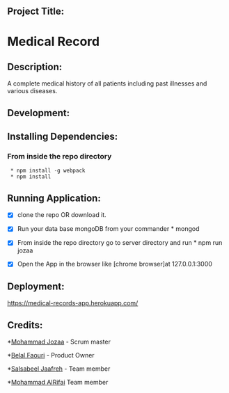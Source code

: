 

## Project Title:
   # Medical Record

## Description:
  A complete medical history of all patients including past illnesses and various diseases.

## Development:

  ## Installing Dependencies:
   ### From inside the repo directory
     * npm install -g webpack
     * npm install


  ## Running Application:
   - [x] clone the repo OR download it.
   - [x] Run your data base mongoDB from your commander
         * mongod

   - [x] From inside the repo directory go to server directory and run 
         * npm run jozaa

   - [x] Open the App in the browser like [chrome browser]at 127.0.0.1:3000

## Deployment:
   https://medical-records-app.herokuapp.com/



## Credits:
*[Mohammad Jozaa](https://github.com/MohammadJozaa7) - Scrum master

*[Belal Faouri](https://github.com/BelalFaouri) - Product Owner

*[Salsabeel Jaafreh](https://github.com/SalsabeelJaafreh) - Team member

*[Mohammad AlRifai](https://github.com/MohammadAlRifai)  Team member